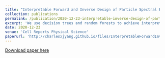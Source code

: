 ```yaml
---
title: "Interpretable Forward and Inverse Design of Particle Spectral Emissivity using Common Machine Learning Models"
collection: publications
permalink: /publication/2020-12-23-interpretable-inverse-design-of-particle
excerpt: 'We use decision trees and random forests to achieve interpretable inverse design of particles'
date: 2020-12-23
venue: 'Cell Reports Physical Science'
paperurl: 'http://charlesxjyang.github.io/files/InterpretableForwardInverseDesignofParticleEmissivity.pdf'
---
```


[Download paper here](http://charlesxjyang.github.io/files/InterpretableForwardInverseDesignofParticleEmissivity.pdf)
